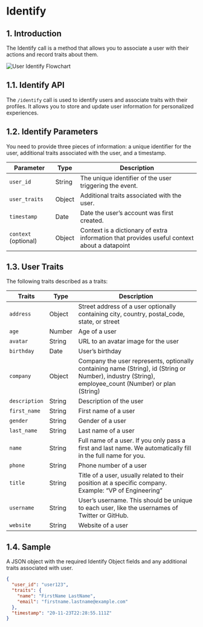 # Identify

## 1. Introduction

The Identify call is a method that allows you to associate a user with their actions and record traits about them.

![User Identify Flowchart](/img/docs/analyze/apis/identify-flowchart.png)

## 1.1. Identify API

The `/identify` call is used to identify users and associate traits with their profiles. It allows you to store and update user information for personalized experiences.

## 1.2. Identify Parameters

You need to provide three pieces of information: a unique identifier for the user, additional traits associated with the user, and a timestamp.

| Parameter       | Type   | Description                                                      |
|-----------------|--------|------------------------------------------------------------------|
| `user_id`       | String | The unique identifier of the user triggering the event.          |
| `user_traits`   | Object | Additional traits associated with the user.                      |
| `timestamp`     | Date   | Date the user’s account was first created.                       |
| `context` (optional) | Object | Context is a dictionary of extra information that provides useful context about a datapoint |

## 1.3. User Traits

The following traits described as a traits:

| Traits          | Type   | Description                                                      |
|-----------------|--------|------------------------------------------------------------------|
| `address`       | Object | Street address of a user optionally containing city, country, postal_code, state, or street |
| `age`           | Number | Age of a user                                                    |
| `avatar`        | String | URL to an avatar image for the user                              |
| `birthday`      | Date   | User’s birthday                                                  |
| `company`       | Object | Company the user represents, optionally containing name (String), id (String or Number), industry (String), employee_count (Number) or plan (String) |
| `description`   | String | Description of the user                                          |
| `first_name`    | String | First name of a user                                             |
| `gender`        | String | Gender of a user                                                 |
| `last_name`     | String | Last name of a user                                              |
| `name`          | String | Full name of a user. If you only pass a first and last name. We automatically fill in the full name for you. |
| `phone`         | String | Phone number of a user                                           |
| `title`         | String | Title of a user, usually related to their position at a specific company. Example: “VP of Engineering” |
| `username`      | String | User’s username. This should be unique to each user, like the usernames of Twitter or GitHub. |
| `website`       | String | Website of a user                                                |

## 1.4. Sample

A JSON object with the required Identify Object fields and any additional traits associated with user.

```json
{
  "user_id": "user123",
  "traits": {
    "name": "FirstName LastName",
    "email": "firstname.lastname@example.com"
  },
  "timestamp": "20-11-23T22:28:55.111Z"
}
```
